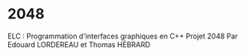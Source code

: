 # 2048
ELC : Programmation d'interfaces graphiques en C++
Projet 2048
Par Edouard LORDEREAU et Thomas HÉBRARD
